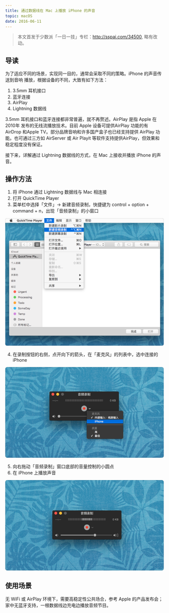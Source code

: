 ```yaml
---
title: 通过数据线在 Mac 上播放 iPhone 的声音
topic: macOS
date: 2016-06-11
---
```


> 本文首发于少数派「一日一技」专栏：http://sspai.com/34500, 略有改动。


## 导读

  为了适应不同的场景，实现同一目的，通常会采取不同的策略。iPhone 的声音传送到音响
  播放，根据设备的不同，大致有如下方法：

  1. 3.5mm 耳机接口
  2. 蓝牙连接
  3. AirPlay
  4. Lightning 数据线

   3.5mm 耳机接口和蓝牙连接都非常普遍，就不再赘述。AirPlay 是指 Apple 在 2010年
   发布的无线流播放技术。目前 Apple 设备可提供AirPlay 功能的有 AirDrop 和Apple
   TV。部分品牌音响和许多国产盒子也已经支持提供 AirPlay 功能。也可通过三方如
   AirServer 或 Air Playit 等软件支持提供AirPlay，但效果和稳定程度没有保证。

  接下来，详解通过 Lightning 数据线的方式，在 Mac 上接收并播放 iPhone 的声音。

## 操作方法

  1. 将 iPhone 通过 Lightning 数据线与 Mac 相连接
  2. 打开 QuickTime Player
  3. 菜单栏中选择「文件」-> 新建音频录制，快捷键为 control + option + command + n，出现「音频录制」的小窗口

  ![QuickTime Player](./01-open-quicktime.png)

  4. 在录制按钮的右侧，点开向下的箭头，在「麦克风」的列表中，选中连接的 iPhone

  ![打开麦克风](./02-microphone.png)

  5. 向右拖动「音频录制」窗口底部的音量控制的小圆点
  6. 在 iPhone 上播放声音

  ![音频录制](./03-record.png)

## 使用场景

  无 WiFi 或 AirPlay 环境下，需要高稳定性公共场合，参考 Apple 的产品发布会；
  家中无蓝牙支持，一根数据线边充电边播放音频节目。
